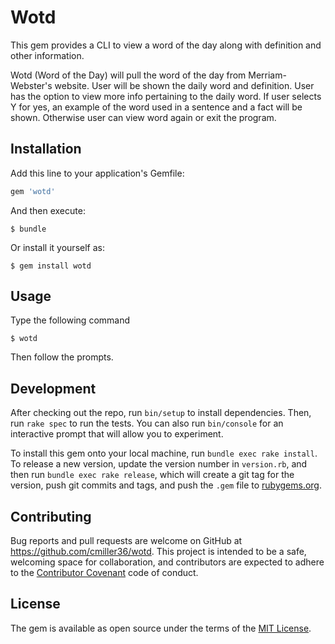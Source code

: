 # Wotd

This gem provides a CLI to view a word of the day along with definition and other information.

Wotd (Word of the Day) will pull the word of the day from Merriam-Webster's website. User will be shown the daily word and definition. User has the option to view more info pertaining to the daily word. If user selects Y for yes, an example of the word used in a sentence and a fact will be shown.  Otherwise user can view word again or exit the program.

## Installation

Add this line to your application's Gemfile:

```ruby
gem 'wotd'
```

And then execute:

    $ bundle

Or install it yourself as:

    $ gem install wotd

## Usage

Type the following command

    $ wotd

Then follow the prompts.

## Development

After checking out the repo, run `bin/setup` to install dependencies. Then, run `rake spec` to run the tests. You can also run `bin/console` for an interactive prompt that will allow you to experiment.

To install this gem onto your local machine, run `bundle exec rake install`. To release a new version, update the version number in `version.rb`, and then run `bundle exec rake release`, which will create a git tag for the version, push git commits and tags, and push the `.gem` file to [rubygems.org](https://rubygems.org).

## Contributing

Bug reports and pull requests are welcome on GitHub at https://github.com/cmiller36/wotd. This project is intended to be a safe, welcoming space for collaboration, and contributors are expected to adhere to the [Contributor Covenant](http://contributor-covenant.org) code of conduct.


## License

The gem is available as open source under the terms of the [MIT License](http://opensource.org/licenses/MIT).

